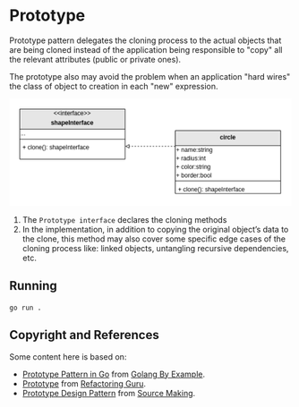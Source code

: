 # Prototype
Prototype pattern delegates the cloning process to the actual objects that are being cloned instead of the application being responsible to "copy" all the relevant attributes (public or private ones).

The prototype also may avoid the problem when an application "hard wires" the class of object to creation in each "new" expression.

![Alt text](https://raw.githubusercontent.com/marcelkohl/go-design-patterns/main/Prototype/diagram.png)

1. The `Prototype interface` declares the cloning methods
2. In the implementation, in addition to copying the original object’s data to the clone, this method may also cover some specific edge cases of the cloning process like: linked objects, untangling recursive dependencies, etc.

## Running
```
go run .
```

## Copyright and References
Some content here is based on:

- [Prototype Pattern in Go](https://golangbyexample.com/prototype-pattern-go/) from [Golang By Example](https://golangbyexample.com).
- [Prototype](https://refactoring.guru/design-patterns/prototype) from [Refactoring Guru](https://refactoring.guru).
- [Prototype Design Pattern](https://sourcemaking.com/design_patterns/prototype) from [Source Making](https://sourcemaking.com).

